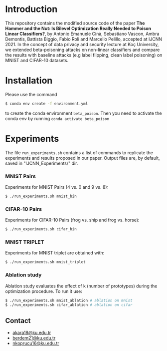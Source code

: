 # Introduction 
This repository contains the modified source code of the paper 
**The Hammer and the Nut: Is Bilevel Optimization Really Needed to Poison Linear Classifiers?**, 
by Antonio Emanuele Cinà, Sebastiano Vascon, Ambra Demontis, Battista Biggio, Fabio Roli and Marcello Pelillo,
accepted at IJCNN 2021.
In the concept of data privacy and security lecture at Koç University,
we extended beta-poisoning attacks on non-linear classifiers and compare 
the results with baseline attacks (e.g label flipping, clean label poisoning) on MNIST and CIFAR-10 datasets.



# Installation 
Please use the command 
```bash 
$ conda env create -f environment.yml
```
to create the conda environment `beta_poison`. 
Then you need to activate the conda env by running `conda activate beta_poison`

# Experiments
The file `run_experiments.sh` contains a list of commands to replicate the experiments and results
proposed in our paper. Output files are, by default, saved in "IJCNN_Experiments/" dir.

### MNIST Pairs
Experiments for MNIST Pairs (4 vs. 0 and 9 vs. 8):
```bash
$ ./run_experiments.sh mnist_bin
```

### CIFAR-10 Pairs
Experiments for CIFAR-10 Pairs (frog vs. ship and frog vs. horse):
```bash
$ ./run_experiments.sh cifar_bin
```

### MNIST TRIPLET
Experiments for MNIST triplet are obtained with:
```bash
$ ./run_experiments.sh mnist_triplet
```

### Ablation study
Ablation study evaluates the effect of k (number of prototypes) during the optimization procedure.
To run it use:

```bash
$ ./run_experiments.sh mnist_ablation # ablation on mnist
$ ./run_experiments.sh cifar_ablation # ablation on cifar
```

## Contact
* akara18@ku.edu.tr
* berdem21@ku.edu.tr
* nkoprucu16@ku.edu.tr
